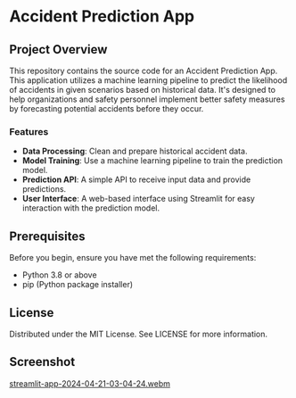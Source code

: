 # Accident Prediction App

## Project Overview

This repository contains the source code for an Accident Prediction App. This application utilizes a machine learning pipeline to predict the likelihood of accidents in given scenarios based on historical data. It's designed to help organizations and safety personnel implement better safety measures by forecasting potential accidents before they occur.

### Features

- **Data Processing**: Clean and prepare historical accident data.
- **Model Training**: Use a machine learning pipeline to train the prediction model.
- **Prediction API**: A simple API to receive input data and provide predictions.
- **User Interface**: A web-based interface using Streamlit for easy interaction with the prediction model.

## Prerequisites

Before you begin, ensure you have met the following requirements:
- Python 3.8 or above
- pip (Python package installer)

## License

Distributed under the MIT License. See LICENSE for more information.

## Screenshot

[streamlit-app-2024-04-21-03-04-24.webm](https://github.com/figo2001/Pipeline-Project/assets/78696850/2cc7b94c-d673-4b78-8677-7fb73d6ea7fb)
